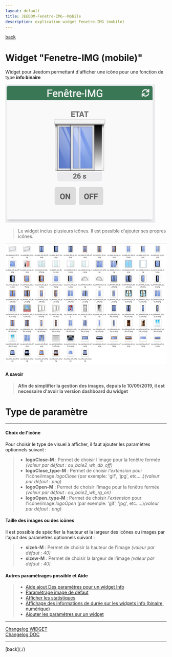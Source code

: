 ```yaml
---
layout: default
title: JEEDOM-Fenetre-IMG--Mobile
description: explication widget Fenetre-IMG (mobile)
---
```

[back](./)
# Widget "Fenetre-IMG (mobile)" 

Widget pour Jeedom permettant d'afficher une icône pour une fonction de type <b>info binaire</b>
<p><img src="../../img/RESULTAT_JEEDOM_Fenetre-IMG.png" alt="Resultat" /></p>
<blockquote>
Le widget inclus plusieurs icônes. Il est possible d'ajouter ses propres icônes.
</blockquote>
<p><img src="../../img/VISUEL - JEEDOM-Fenetre.png" alt="Visuels" /></p>

<h4 id="A Savoir">A savoir</h4>
<blockquote>
<b>Afin de simplifier la gestion des images, depuis le 10/09/2019, il est necessaire d'avoir la version dashboard du widget</b>
</blockquote>

<h1 id="Type de paramètre">Type de paramètre</h1>
<hr />
<h4 id="Logo">Choix de l'icône</h4>
Pour choisir le type de visuel à afficher, il faut ajouter les paramètres optionnels suivant :
<blockquote>
        <ul>
            <li><b>logoClose-M</b> : Permet de choisir l'image pour la fenêtre fermée <i>(valeur par défaut : ou_baie2_wh_db_off)</i></li>
            <li><b>logoClose_type-M</b> : Permet de choisir <i>l'extension</i> pour l'icône/image <i>logoClose</i> (par exemple: 'gif', 'jpg', etc.....)<i>(valeur par défaut : png)</i></li>
            <li><b>logoOpen-M</b> : Permet de choisir l'image pour la fenêtre fermée <i>(valeur par défaut : ou_baie2_wh_rg_on)</i></li>
            <li><b>logoOpen_type-M</b> : Permet de choisir <i>l'extension</i> pour l'icône/image <i>logoOpen</i> (par exemple: 'gif', 'jpg', etc.....)<i>(valeur par défaut : png)</i></li>
        </ul>
</blockquote>

<h4 id="Taille">Taille des images ou des icônes</h4>
Il est possible de spécifier la hauteur et la largeur des icônes ou images par l'ajout des paramètres optionnels suivant :
<blockquote>
        <ul>
            <li><b>sizeh-M</b> : Permet de choisir la hauteur de l'image <i>(valeur par défaut : 40)</i></li>
            <li><b>sizew-M</b> : Permet de choisir la largeur de l'image <i>(valeur par défaut : 40)</i></li>
        </ul>
</blockquote>
 
<h4 id="Aide">Autres paramétrages possible et Aide</h4>
<blockquote>
        <ul>
            <li><a href="../aide/JEEDOM_AIDE_CONFIG_INFO.html">Aide ajout Des paramétres pour un widget Info</a></li>
            <li><a href="../aide/JEEDOM_AIDE_Error.html">Paramétrage image de défaut</a></li>
            <li><a href="../aide/JEEDOM_AIDE_STATS.html">Afficher les statistiques</a></li>
            <li><a href="../aide/JEEDOM_AIDE_STATS_TEMPS.html">Affichage des informations de durée sur les widgets info (binaire, numérique)</a></li>
            <li><a href="../aide/JEEDOM_AIDE_PARA.html">Ajouter les paramétres sur un widget</a></li>
        </ul>
</blockquote>

<hr />
<dl>
    <a href="https://github.com/JEALG/JEEDOM-Fenetre-IMG--Mobile/commits/master">Changelog WIDGET</a><br/>
    <a href="https://github.com/JEALG/JEEDOM-Widget_JAG-doc/commits/master">Changelog DOC</a>
</dl>
<hr />
[back](./)